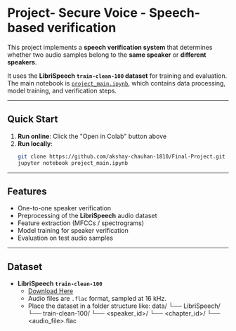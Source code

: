 # Project- Secure Voice - Speech-based verification 

This project implements a **speech verification system** that determines whether two audio samples belong to the **same speaker** or **different speakers**.

It uses the **LibriSpeech `train-clean-100` dataset** for training and evaluation.  
The main notebook is [`project_main.ipynb`](project_main.ipynb), which contains data processing, model training, and verification steps.

---

## Quick Start

1. **Run online**: Click the "Open in Colab" button above
2. **Run locally**:
   ```bash
   git clone https://github.com/akshay-chauhan-1810/Final-Project.git
   jupyter notebook project_main.ipynb

---
## Features

- One-to-one speaker verification
- Preprocessing of the **LibriSpeech** audio dataset
- Feature extraction (MFCCs / spectrograms)
- Model training for speaker verification
- Evaluation on test audio samples

---

## Dataset

- **LibriSpeech `train-clean-100`**  
  - [Download Here](https://www.openslr.org/12)  
  - Audio files are `.flac` format, sampled at 16 kHz.  
  - Place the dataset in a folder structure like:
data/
└── LibriSpeech/
    └── train-clean-100/
        └── <speaker_id>/
            └── <chapter_id>/
                └── <audio_file>.flac

